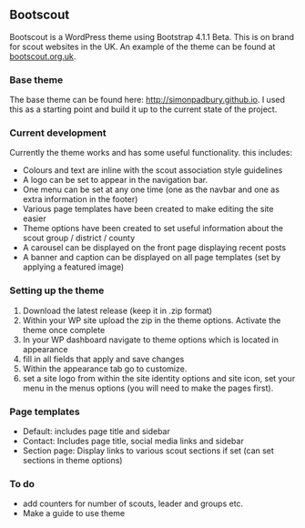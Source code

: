 ## Bootscout
Bootscout is a WordPress theme using Bootstrap 4.1.1 Beta. This is on brand for scout websites in the UK. An example of the theme can be found at [bootscout.org.uk](http://www.bootscout.org.uk).

### Base theme
The base theme can be found here: http://simonpadbury.github.io. I used this as a starting point and build it up to the current state of the project.

### Current development
Currently the theme works and has some useful functionality. this includes:
* Colours and text are inline with the scout association style guidelines
* A logo can be set to appear in the navigation bar.
* One menu can be set at any one time (one as the navbar and one as extra information in the footer)
* Various page templates have been created to make editing the site easier
* Theme options have been created to set useful information about the scout group / district / county
* A carousel can be displayed on the front page displaying recent posts
* A banner and caption can be displayed on all page templates (set by applying a featured image)

### Setting up the theme
1. Download the latest release (keep it in .zip format)
2. Within your WP site upload the zip in the theme options. Activate the theme once complete
3. In your WP dashboard navigate to theme options which is located in appearance
4. fill in all fields that apply and save changes
5. Within the appearance tab go to customize.
6. set a site logo from within the site identity options and site icon, set your menu in the menus options (you will need to make the pages first).

### Page templates
* Default: includes page title and sidebar
* Contact: Includes page title, social media links and sidebar
* Section page: Display links to various scout sections if set (can set sections in theme options)

### To do
* add counters for number of scouts, leader and groups etc.
* Make a guide to use theme
